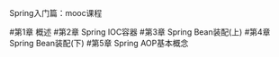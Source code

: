 Spring入门篇：mooc课程

#第1章 概述
#第2章 Spring IOC容器
#第3章 Spring Bean装配(上)
#第4章 Spring Bean装配(下)
#第5章 Spring AOP基本概念
